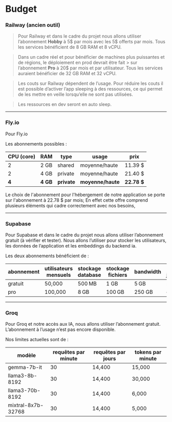 # Budget

### **Railway (ancien outil)**

> Pour Railway et dans le cadre du projet nous allons utiliser l’abonnement **Hobby** à 5$ par mois avec les 5$ offerts par mois. Tous les services bénéficient de 8 GB RAM et 8 vCPU.

> Dans un cadre réel et pour bénéficier de machines plus puissantes et de régions, le déploiement en prod devrait être fait > sur l’abonnement **Pro** à 20$ par mois et par utilisateur. Tous les services auraient bénéficier de 32 GB RAM et 32 vCPU.

> Les couts sur Railway dépendent de l’usage. Pour réduire les couts il est possible d’activer l’app sleeping à des 
> ressources, ce qui permet de les mettre en veille lorsqu’elle ne sont pas utilisées.

> Les ressources en dev seront en auto sleep. 

---

### **Fly.io**

Pour Fly.io 
 

Les abonnements possibles :

| CPU (core) | RAM | type | usage | prix |
| --- | --- | --- | --- | --- |
| 2 | 2 GB | shared | moyenne/haute | 11.39 $ |
| 2 | 4 GB | private | moyenne/haute | 21.40 $ |
| **4** | **4 GB** | **private** | **moyenne/haute** | **22.78 $** |

Le choix de l'abonnement pour l'hébergement de notre application se porte sur l'abonnement à 22.78 $ par mois;
En effet cette offre comprend plusieurs éléments qui cadre correctement avec nos besoins,    

---

### **Supabase**

Pour Supabase et dans le cadre du projet nous allons utiliser l’abonnement gratuit (à vérifier et tester). Nous allons l’utiliser pour stocker les utilisateurs, les données de l’application et les embeddings du backend ia.

 

Les deux abonnements bénéficient de :

| abonnement | utilisateurs mensuels | stockage database | stockage fichiers | bandwidth | Backup journaliers |
| --- | --- | --- | --- | --- | --- |
| gratuit | 50,000 | 500 MB | 1 GB | 5 GB | non |
| pro | 100,000 | 8 GB | 100 GB | 250 GB | oui |

---

### **Groq**

Pour Groq et notre accès aux IA, nous allons utiliser l’abonnement gratuit. L’abonnement à l’usage n’est pas encore disponible.

Nos limites actuelles sont de :

| modèle | requêtes par minute | requêtes par jours | tokens par minute |
| --- | --- | --- | --- |
| gemma-7b-it | 30 | 14,400 | 15,000 |
| llama3-8b-8192 | 30 | 14,400 | 30,000 |
| llama3-70b-8192 | 30 | 14,400 | 6,000 |
| mixtral-8x7b-32768 | 30 | 14,400 | 5,000 |
